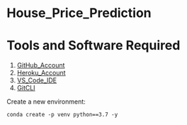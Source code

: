 # House_Price_Prediction

# Tools and Software Required

1. [GitHub_Account](https://github.com)
2. [Heroku_Account](https://heroku.com)
3. [VS_Code_IDE](https://code.visualstudio.com)
4. [GitCLI](https://git-scm.com/downloads)

Create a new environment:
```
conda create -p venv python==3.7 -y
```